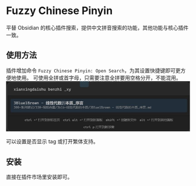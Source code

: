 # Fuzzy Chinese Pinyin

平替 Obsidian 的核心插件搜索，提供中文拼音搜索的功能，其他功能与核心插件一致。

## 使用方法

插件增加命令 `Fuzzy Chinese Pinyin: Open Search`，为其设置快捷键即可更方便地使用。
可使用全拼或首字母，只需要注意全拼要用空格分开，不能混用。
![](README.jpg)

可以设置是否显示 tag 或打开繁体支持。

## 安装

直接在插件市场里安装即可。
